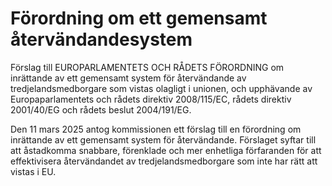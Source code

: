 # Förordning om ett gemensamt återvändandesystem

Förslag till EUROPARLAMENTETS OCH RÅDETS FÖRORDNING om
inrättande av ett gemensamt system för återvändande av tredjelandsmedborgare
som vistas olagligt i unionen, och upphävande av Europaparlamentets och
rådets direktiv 2008/115/EC, rådets direktiv 2001/40/EG och rådets beslut
2004/191/EG.

Den 11 mars 2025 antog kommissionen ett förslag till en förordning om inrättande av ett gemensamt system för återvändande. Förslaget syftar till att
åstadkomma snabbare, förenklade och mer enhetliga förfaranden för att
effektivisera återvändandet av tredjelandsmedborgare som inte har rätt att vistas i EU.
